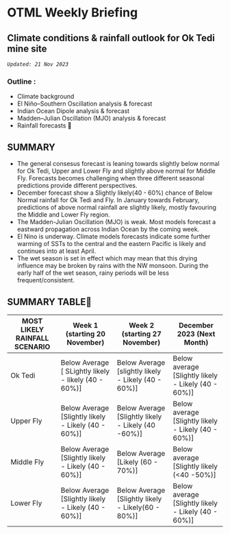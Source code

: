 # OTML Weekly Briefing
## Climate conditions & rainfall outlook for Ok Tedi mine site

*`Updated: 21 Nov 2023`*

### Outline :
 - Climate background 
 - El Niño–Southern Oscillation analysis & forecast 
 - Indian Ocean Dipole analysis & forecast 
 - Madden–Julian Oscillation (MJO) analysis & forecast 
 - Rainfall forecasts

## SUMMARY 
- The general consesus forecast is leaning towards slightly below normal for Ok Tedi, Upper and Lower Fly and slightly above normal for Middle Fly. Forecasts becomes challenging when three different seasonal predictions provide different perspectives.
- December forecast show a Slightly likely(40 - 60%) chance of Below Normal rainfall for Ok Tedi and Fly. In January towards February, predictions of above normal rainfall are slightly likely, mostly favouring the Middle and Lower Fly region.
- The Madden-Julian Oscillation (MJO) is weak. Most models forecast a eastward propagation across Indian Ocean by the coming week.
- El Nino is underway. Climate models forecasts indicate some further warming of SSTs to the central and the eastern Pacific is likely and continues into at least April.
- The wet season is set in effect which may mean that this drying influence may be broken by rains with the NW monsoon. During the early half of the wet season, rainy periods will be less frequent/consistent.

## SUMMARY TABLE
| MOST LIKELY RAINFALL SCENARIO | Week 1 (starting  20 November) | Week 2 (starting 27 November) | December 2023 (Next Month) |
| ------ | ------ | ------ | ------ |
| Ok Tedi| Below Average [ SLightly likely - likely (40 - 60%)] | Below Average [slightly likely - Likely (40 - 60%)] | Below average [Slightly likely - Likely (40 - 60%)] |
| Upper Fly | Below Average [Slightly likely - Likely (40 - 60%)] | Below Average [Slightly likely - Likely (40 -60%)] | Below average [Slightly likely - Likely (40 - 60%)] |
| Middle Fly | Below Average [Slightly likely - Likely (40 - 60%)] | Below Average [Likely (60 - 70%)] | Below average [Slightly likely (<40 -50%)] |
| Lower Fly | Below Average [Slightly likely - Likely (40 - 60%)] | Below Average [Slightly likely - Likely(60 - 80%)] | Below average [Slightly likely - Likely (40 - 60%)] |
